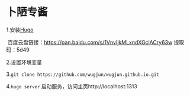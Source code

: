 # 卜陋专酱
1.安装[Hugo](https://github.com/gohugoio/hugo/releases) 

​	百度云盘链接：https://pan.baidu.com/s/1VnvIjkMLxndXGclACry63w 提取码：5d49 

2.设置环境变量

3.`git clone https://github.com/wugjun/wugjun.github.io.git`

4.`hugo server` 启动服务，访问主页http://localhost:1313